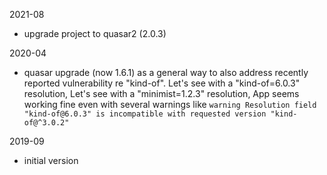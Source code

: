 2021-08

- upgrade project to quasar2 (2.0.3)

2020-04

- quasar upgrade (now 1.6.1) as a general way to also address
  recently reported vulnerability re "kind-of".
  Let's see with a "kind-of=6.0.3" resolution,
  Let's see with a "minimist=1.2.3" resolution,
  App seems working fine even with several warnings like
  `warning Resolution field "kind-of@6.0.3" is incompatible with requested version "kind-of@^3.0.2"`

2019-09

- initial version
